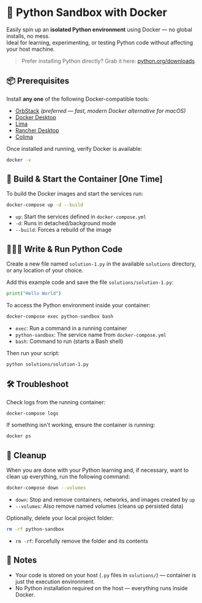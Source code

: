 # 🐍 Python Sandbox with Docker

Easily spin up an **isolated Python environment** using Docker — no global installs, no mess.  
Ideal for learning, experimenting, or testing Python code without affecting your host machine.

> Prefer installing Python directly? Grab it here: [python.org/downloads](https://www.python.org/downloads/)


## 📦 Prerequisites
Install **any one** of the following Docker-compatible tools:

- [OrbStack](https://orbstack.dev) _(preferred — fast, modern Docker alternative for macOS)_
- [Docker Desktop](https://www.docker.com/products/docker-desktop/)
- [Lima](https://lima-vm.io)
- [Rancher Desktop](https://rancherdesktop.io)
- [Colima](https://github.com/abiosoft/colima)

Once installed and running, verify Docker is available:

```bash
docker -v
```

## 🚀 Build & Start the Container [One Time]

To build the Docker images and start the services run:
```bash
docker-compose up -d --build
```
- `up`: Start the services defined in `docker-compose.yml`
- `-d`: Runs in detached/background mode
- `--build`: Forces a rebuild of the image

## 🧑🏻‍💻 Write & Run Python Code
Create a new file named `solution-1.py` in the available `solutions` directory, or any location of your choice.

Add this example code and save the file `solutions/solution-1.py`:

```python
print("Hello World")
```

To access the Python environment inside your container:
```bash
docker-compose exec python-sandbox bash
````
- `exec`: Run a command in a running container
- `python-sandbox`: The service name from `docker-compose.yml`
- `bash`: Command to run (starts a Bash shell)

Then run your script:
```bash
python solutions/solution-1.py
```

## 🛠️ Troubleshoot 
Check logs from the running container:
```bash
docker-compose logs
```

If something isn't working, ensure the container is running:
```bash
docker ps
```

## 🧹 Cleanup
When you are done with your Python learning and, if necessary, want to clean up everything, run the following command:
```bash
docker-compose down --volumes
```
- `down`: Stop and remove containers, networks, and images created by `up`
- `--volumes`: Also remove named volumes (cleans up persisted data)

Optionally, delete your local project folder:
```bash
rm -rf python-sandbox
```
- `rm -rf`: Forcefully remove the folder and its contents

## 📌 Notes
- Your code is stored on your host (`.py` files in `solutions/`) — container is just the execution environment.
- No Python installation required on the host — everything runs inside Docker.
